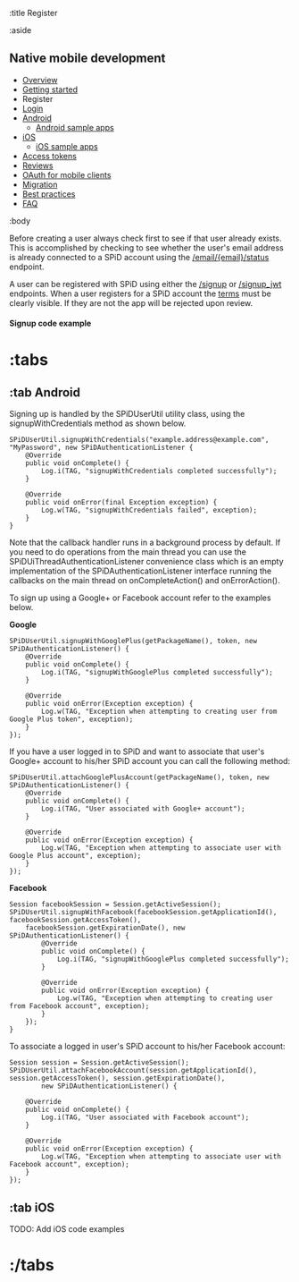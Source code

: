 :title Register

:aside

## Native mobile development

- [Overview](/mobile/overview/)
- [Getting started](/mobile/mobile-development/)
- Register
- [Login](/mobile/login/)
- [Android](/sdks/android/)
    - [Android sample apps](/sdks/android/sample-apps/)
- [iOS](/sdks/ios/)
    - [iOS sample apps](/sdks/ios/sample-apps/)
- [Access tokens](/mobile/access-tokens/)
- [Reviews](/mobile/reviews/)
- [OAuth for mobile clients](/mobile/oauth-authentication-on-mobile-devices/)
- [Migration](/mobile/migration/)
- [Best practices](/mobile/best-practices/)
- [FAQ](/mobile/faq/)

:body

Before creating a user always check first to see if that user already exists. This is accomplished by checking to see whether the user's email address is already connected to a SPiD account using the  [/email/{email}/status](/endpoints/GET/email/{email}/status/) endpoint.

A user can be registered with SPiD using either the [/signup](/endpoints/POST/signup/) or [/signup_jwt](/endpoints/POST/signup_jwt/) endpoints. When a user registers for a SPiD account the [terms](/endpoints/GET/terms/) must be clearly visible. If they are not the app will be rejected upon review.

#### Signup code example

# :tabs

## :tab Android

Signing up is handled by the SPiDUserUtil utility class, using the signupWithCredentials method as shown below.

    SPiDUserUtil.signupWithCredentials("example.address@example.com", "MyPassword", new SPiDAuthenticationListener {    
    	@Override
    	public void onComplete() {
        	Log.i(TAG, "signupWithCredentials completed successfully");
    	}

    	@Override
    	public void onError(final Exception exception) {
        	Log.w(TAG, "signupWithCredentials failed", exception);
    	}
	}
	
Note that the callback handler runs in a background process by default. If you need to do operations from the main thread you can use the SPiDUiThreadAuthenticationListener convenience class which is an empty implementation of the SPiDAuthenticationListener interface running the callbacks on the main thread on onCompleteAction() and onErrorAction().

To sign up using a Google+ or Facebook account refer to the examples below.

**Google**

	SPiDUserUtil.signupWithGooglePlus(getPackageName(), token, new SPiDAuthenticationListener() {
    	@Override
    	public void onComplete() {
    		Log.i(TAG, "signupWithGooglePlus completed successfully");
		}

    	@Override
    	public void onError(Exception exception) {
    		Log.w(TAG, "Exception when attempting to creating user from Google Plus token", exception);
    	}
    });
    
If you have a user logged in to SPiD and want to associate that user's Google+ account to his/her SPiD account you can call the following method:

    SPiDUserUtil.attachGooglePlusAccount(getPackageName(), token, new SPiDAuthenticationListener() {
    	@Override
        public void onComplete() {
    		Log.i(TAG, "User associated with Google+ account");
        }

        @Override
        public void onError(Exception exception) {
    		Log.w(TAG, "Exception when attempting to associate user with Google Plus account", exception);
        }
    });
    
**Facebook**

    Session facebookSession = Session.getActiveSession();
    SPiDUserUtil.signupWithFacebook(facebookSession.getApplicationId(), facebookSession.getAccessToken(),
    	facebookSession.getExpirationDate(), new SPiDAuthenticationListener() {
    		@Override
            public void onComplete() {
    			Log.i(TAG, "signupWithGooglePlus completed successfully");
            }

            @Override
            public void onError(Exception exception) {
            	Log.w(TAG, "Exception when attempting to creating user from Facebook account", exception);
            }
        });
    }
    
To associate a logged in user's SPiD account to his/her Facebook account:

    Session session = Session.getActiveSession();    
    SPiDUserUtil.attachFacebookAccount(session.getApplicationId(), session.getAccessToken(), session.getExpirationDate(),
    		new SPiDAuthenticationListener() {

        @Override
        public void onComplete() {
    		Log.i(TAG, "User associated with Facebook account");
        }

        @Override
        public void onError(Exception exception) {
    		Log.w(TAG, "Exception when attempting to associate user with Facebook account", exception);
        }
    });

## :tab iOS

TODO: Add iOS code examples

# :/tabs